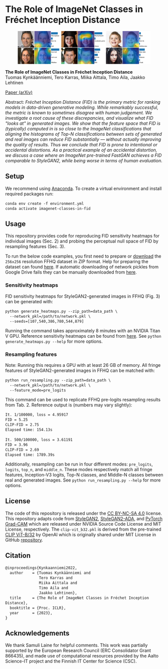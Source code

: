 # The Role of ImageNet Classes in Fréchet Inception Distance

<figure>
    <p align="center">
        <img width="800" src="data/teaser.png">
        <br>
    </p>
</figure>

**The Role of ImageNet Classes in Fréchet Inception Distance**<br>
Tuomas Kynkäänniemi, Tero Karras, Miika Aittala, Timo Aila, Jaakko Lehtinen<br>

[Paper (arXiv)](https://arxiv.org/abs/2203.06026)

Abstract: _Fréchet Inception Distance (FID) is the primary metric for ranking models in data-driven generative modeling. While remarkably successful, the metric is known to sometimes disagree with human judgement. We investigate a root cause of these discrepancies, and visualize what FID "looks at" in generated images. We show that the feature space that FID is (typically) computed in is so close to the ImageNet classifications that aligning the histograms of Top-$N$ classifications between sets of generated and real images can reduce FID substantially — without actually improving the quality of results. Thus we conclude that FID is prone to intentional or accidental distortions. As a practical example of an accidental distortion, we discuss a case where an ImageNet pre-trained FastGAN achieves a FID comparable to StyleGAN2, while being worse in terms of human evaluation._

## Setup

We recommend using [Anaconda](https://www.anaconda.com/). To create a virtual environment and install required packages run:

```
conda env create -f environment.yml
conda activate imagenet-classes-in-fid
```

## Usage

This repository provides code for reproducing FID sensitivity heatmaps for individual images (Sec. 2) and probing the perceptual null space of FID by resampling features (Sec. 3).

To run the below code examples, you first need to prepare or [download](https://drive.google.com/drive/folders/1SVMIOBap1U_iRyZ1HBq4-9ss2iyDJPHj?usp=sharing) the `256x256` resolution FFHQ dataset in ZIP format. Help for preparing the dataset can found [here](https://github.com/NVlabs/stylegan2-ada-pytorch). If automatic downloading of network pickles from Google Drive fails they can be manually downloaded from [here](https://drive.google.com/drive/folders/1SVMIOBap1U_iRyZ1HBq4-9ss2iyDJPHj?usp=sharing).

### Sensitivity heatmaps

FID sensitivity heatmaps for StyleGAN2-generated images in FFHQ (Fig. 3) can be generated with:

```
python generate_heatmaps.py --zip_path=data_path \
  --network_pkl=/path/to/network.pkl \
  --seeds=[107,540,386,780,544,879]
```

Running the command takes approximately 8 minutes with an NVIDIA Titan V GPU. Reference sensitivity heatmaps can be found from [here](https://drive.google.com/drive/folders/1SVMIOBap1U_iRyZ1HBq4-9ss2iyDJPHj?usp=sharing). See `python generate_heatmaps.py --help` for more options.

### Resampling features

Note: Running this requires a GPU with at least 26 GB of memory. All fringe features of StyleGAN2-generated images in FFHQ can be matched with:

```
python run_resampling.py --zip_path=data_path \
  --network_pkl=/path/to/network.pkl \
  --feature_mode=pre_logits
```

This command can be used to replicate FFHQ pre-logits resampling results from Tab. 2. Reference output is (numbers may vary slightly):

```
It. 1/100000, loss = 4.95917
FID = 5.25
CLIP-FID = 2.75
Elapsed time: 154.13s

It. 500/100000, loss = 3.61191
FID = 3.96
CLIP-FID = 2.69
Elapsed time: 1789.39s
```

Additionally, resampling can be run in four different modes: `pre_logits`, `logits`, `top_n`, and `middle_n`. These modes respectively match all fringe features, Inception-V3 logits, Top-N classes, and Middle-N classes between real and generated images. See `python run_resampling.py --help` for more options.

## License

The code of this repository is released under the [CC BY-NC-SA 4.0](https://github.com/kynkaat/role-of-imagenet-classes-in-fid/blob/master/LICENSE) license. This repository adapts code from [StyleGAN2](https://github.com/NVlabs/stylegan2), [StyleGAN2-ADA](https://github.com/NVlabs/stylegan2-ada-pytorch), and [PyTorch Grad-CAM](https://github.com/jacobgil/pytorch-grad-cam) which are released under NVIDIA Source Code License and MIT License, respectively. The `clip-vit_b32.pkl` is derived from the pre-trained [CLIP ViT-B/32](https://arxiv.org/abs/2103.00020) by OpenAI which is originally shared under MIT License in GitHub [repository](https://github.com/openai/CLIP).

## Citation

```
@inproceedings{Kynkaanniemi2022,
  author    = {Tuomas Kynkäänniemi and
               Tero Karras and
               Miika Aittala and
               Timo Aila and
               Jaakko Lehtinen},
  title     = {The Role of ImageNet Classes in Fréchet Inception Distance},
  booktitle = {Proc. ICLR},
  year      = {2023},
}
```

## Acknowledgements

We thank Samuli Laine for helpful comments. This work was partially supported by the European Research Council (ERC Consolidator Grant 866435), and made use of computational resources provided by the Aalto Science-IT project and the Finnish IT Center for Science (CSC).
